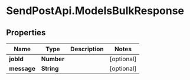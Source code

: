 # SendPostApi.ModelsBulkResponse

## Properties
Name | Type | Description | Notes
------------ | ------------- | ------------- | -------------
**jobId** | **Number** |  | [optional] 
**message** | **String** |  | [optional] 


